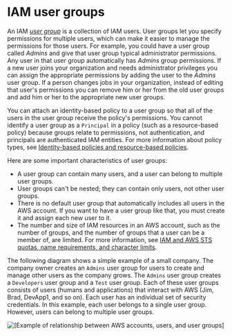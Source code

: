 # IAM user groups<a name="id_groups"></a>

An IAM [*user group*](#id_groups) is a collection of IAM users\. User groups let you specify permissions for multiple users, which can make it easier to manage the permissions for those users\. For example, you could have a user group called *Admins* and give that user group typical administrator permissions\. Any user in that user group automatically has *Admins* group permissions\. If a new user joins your organization and needs administrator privileges you can assign the appropriate permissions by adding the user to the *Admins* user group\. If a person changes jobs in your organization, instead of editing that user's permissions you can remove him or her from the old user groups and add him or her to the appropriate new user groups\. 

You can attach an identity\-based policy to a user group so that all of the users in the user group receive the policy's permissions\. You cannot identify a user group as a `Principal` in a policy \(such as a resource\-based policy\) because groups relate to permissions, not authentication, and principals are authenticated IAM entities\. For more information about policy types, see [Identity\-based policies and resource\-based policies](access_policies_identity-vs-resource.md)\.

Here are some important characteristics of user groups:
+ A user group can contain many users, and a user can belong to multiple user groups\.
+ User groups can't be nested; they can contain only users, not other user groups\.
+ There is no default user group that automatically includes all users in the AWS account\. If you want to have a user group like that, you must create it and assign each new user to it\.
+ The number and size of IAM resources in an AWS account, such as the number of groups, and the number of groups that a user can be a member of, are limited\. For more information, see [IAM and AWS STS quotas, name requirements, and character limits](reference_iam-quotas.md)\.

The following diagram shows a simple example of a small company\. The company owner creates an `Admins` user group for users to create and manage other users as the company grows\. The `Admins` user group creates a `Developers` user group and a `Test` user group\. Each of these user groups consists of users \(humans and applications\) that interact with AWS \(Jim, Brad, DevApp1, and so on\)\. Each user has an individual set of security credentials\. In this example, each user belongs to a single user group\. However, users can belong to multiple user groups\.

![\[Example of relationship between AWS accounts, users, and user groups\]](http://docs.aws.amazon.com/IAM/latest/UserGuide/images/Relationship_Between_Entities_Example.diagram.png)
